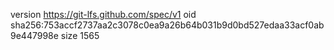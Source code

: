 version https://git-lfs.github.com/spec/v1
oid sha256:753accf2737aa2c3078c0ea9a26b64b031b9d0bd527edaa33acf0ab9e447998e
size 1565
